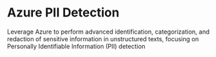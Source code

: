 # Azure PII Detection

Leverage Azure to perform advanced identification, categorization, and redaction of sensitive information in unstructured texts, focusing on Personally Identifiable Information (PII) detection
 

